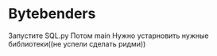 # Bytebenders
Запустите SQL.py
Потом main
Нужно устарновить нужные библиотеки((не успели сделать ридми))
